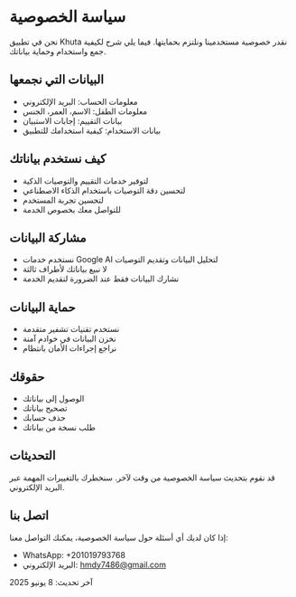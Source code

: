 # سياسة الخصوصية

نحن في تطبيق Khuta نقدر خصوصية مستخدمينا ونلتزم بحمايتها. فيما يلي شرح لكيفية جمع واستخدام وحماية بياناتك.

## البيانات التي نجمعها

- معلومات الحساب: البريد الإلكتروني
- معلومات الطفل: الاسم، العمر، الجنس
- بيانات التقييم: إجابات الاستبيان
- بيانات الاستخدام: كيفية استخدامك للتطبيق

## كيف نستخدم بياناتك

- لتوفير خدمات التقييم والتوصيات الذكية
- لتحسين دقة التوصيات باستخدام الذكاء الاصطناعي
- لتحسين تجربة المستخدم
- للتواصل معك بخصوص الخدمة

## مشاركة البيانات

- نستخدم خدمات Google AI لتحليل البيانات وتقديم التوصيات
- لا نبيع بياناتك لأطراف ثالثة
- نشارك البيانات فقط عند الضرورة لتقديم الخدمة

## حماية البيانات

- نستخدم تقنيات تشفير متقدمة
- نخزن البيانات في خوادم آمنة
- نراجع إجراءات الأمان بانتظام

## حقوقك

- الوصول إلى بياناتك
- تصحيح بياناتك
- حذف حسابك
- طلب نسخة من بياناتك

## التحديثات

قد نقوم بتحديث سياسة الخصوصية من وقت لآخر. سنخطرك بالتغييرات المهمة عبر البريد الإلكتروني.

## اتصل بنا

إذا كان لديك أي أسئلة حول سياسة الخصوصية، يمكنك التواصل معنا:

- WhatsApp: +201019793768
- البريد الإلكتروني: <hmdy7486@gmail.com>

آخر تحديث: 8 يونيو 2025
